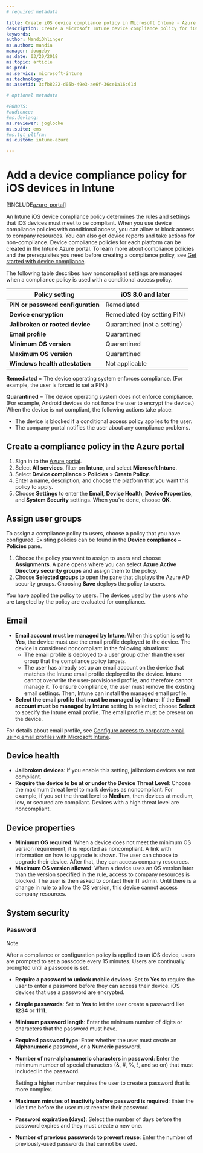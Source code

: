 ```yaml
---
# required metadata

title: Create iOS device compliance policy in Microsoft Intune - Azure | Microsoft Docs
description: Create a Microsoft Intune device compliance policy for iOS devices to enter an email account, check jailbroken devices, check the minimum and maximum operating system, and set the password restrictions, including password length and device inactivity.
keywords:
author: MandiOhlinger
ms.author: mandia
manager: dougeby
ms.date: 03/20/2018
ms.topic: article
ms.prod:
ms.service: microsoft-intune
ms.technology:
ms.assetid: 3cfb8222-d05b-49e3-ae6f-36ce1a16c61d

# optional metadata

#ROBOTS:
#audience:
#ms.devlang:
ms.reviewer: joglocke
ms.suite: ems
#ms.tgt_pltfrm:
ms.custom: intune-azure

---
```


# Add a device compliance policy for iOS devices in Intune

[!INCLUDE[azure_portal](./includes/azure_portal.md)]

An Intune iOS device compliance policy determines the rules and settings that iOS devices must meet to be compliant. When you use device compliance policies with conditional access, you can allow or block access to company resources. You can also get device reports and take actions for non-compliance. Device compliance policies for each platform can be created in the Intune Azure portal. To learn more about compliance policies and the prerequisites you need before creating a compliance policy, see [Get started with device compliance](device-compliance-get-started.md).

The following table describes how noncompliant settings are managed when a compliance policy is used with a conditional access policy.

| **Policy setting** | **iOS 8.0 and later** |
| --- | --- |
| **PIN or password configuration** | Remediated |
| **Device encryption** | Remediated (by setting PIN) |
| **Jailbroken or rooted device** | Quarantined (not a setting)
| **Email profile** | Quarantined |
|**Minimum OS version** | Quarantined |
| **Maximum OS version** | Quarantined |
| **Windows health attestation** | Not applicable |

**Remediated** = The device operating system enforces compliance. (For example, the user is forced to set a PIN.)

**Quarantined** = The device operating system does not enforce compliance. (For example, Android devices do not force the user to encrypt the device.) When the device is not compliant, the following actions take place:

- The device is blocked if a conditional access policy applies to the user.
- The company portal notifies the user about any compliance problems.

## Create a compliance policy in the Azure portal

1. Sign in to the [Azure portal](https://portal.azure.com).
2. Select **All services**, filter on **Intune**, and select **Microsoft Intune**.
3. Select **Device compliance** > **Policies** > **Create Policy**.
4. Enter a name, description, and choose the platform that you want this policy to apply.
5. Choose **Settings** to enter the **Email**, **Device Health**, **Device Properties**, and **System Security** settings. When you're done, choose **OK**.

<!--- 4. Choose **Actions for noncompliance** to say what actions should happen when a device is determined as noncompliant with this policy.
5. In the **Actions for noncompliance** pane, choose **Add** to create a new action.  The action parameters pane allows you to specify the action, email recipients that should receive the notification in addition to the user of the device, and the content of the notification that you want to send.
7. The message template option allows you to create several custom emails depending on when the action is set to take. For example, you can create a message for notifications that are sent for the first time and a different message for final warning before access is blocked. The custom messages that you create can be used for all your device compliance policy.
7. Specify the **Grace period** which determines when that action to take place.  For example, you may want to send a notification as soon as the device is evaluated as noncompliant, but allow some time before enforcing the conditional access policy to block access to company resources like SharePoint online.
8. Choose **Add** to finish creating the action.
9. You can create multiple actions and the sequence in which they should occur. Choose **Ok** when you are finished creating all the actions.--->

## Assign user groups

To assign a compliance policy to users, choose a policy that you have configured. Existing policies can be found in the **Device compliance – Policies** pane.

1. Choose the policy you want to assign to users and choose **Assignments**. A pane opens where you can select **Azure Active Directory security groups** and assign them to the policy.
2. Choose **Selected groups** to open the pane that displays the Azure AD security groups.  Choosing **Save**  deploys the policy to users.

You have applied the policy to users.  The devices used by the users who are targeted by the policy are evaluated for compliance.

<!---## Compliance policy settings--->

## Email

- **Email account must be managed by Intune**: When this option is set to **Yes**, the device must use the email profile deployed to the device. The device is considered noncompliant in the following situations:
  - The email profile is deployed to a user group other than the user group that the compliance policy targets.
  - The user has already set up an email account on the device that matches the Intune email profile deployed to the device. Intune cannot overwrite the user-provisioned profile, and therefore cannot manage it. To ensure compliance, the user must remove the existing email settings. Then, Intune can install the managed email profile.
- **Select the email profile that must be managed by Intune**: If the **Email account must be managed by Intune** setting is selected, choose **Select** to specify the Intune email profile. The email profile must be present on the device.

For details about email profile, see [Configure access to corporate email using email profiles with Microsoft Intune](https://docs.microsoft.com/intune-classic/deploy-use/configure-access-to-corporate-email-using-email-profiles-with-microsoft-intune).

## Device health

- **Jailbroken devices**: If you enable this setting, jailbroken devices are not compliant.
- **Require the device to be at or under the Device Threat Level**: Choose the maximum threat level to mark devices as noncompliant. For example, if you set the threat level to **Medium**, then devices at medium, low, or secured are compliant. Devices with a high threat level are noncompliant.

## Device properties

- **Minimum OS required**: When a device does not meet the minimum OS version requirement, it is reported as noncompliant. A link with information on how to upgrade is shown. The user can choose to upgrade their device. After that, they can access company resources.
- **Maximum OS version allowed**: When a device uses an OS version later than the version specified in the rule, access to company resources is blocked. The user is then asked to contact their IT admin. Until there is a change in rule to allow the OS version, this device cannot access company resources.

## System security

### Password

> [!NOTE]
> After a compliance or configuration policy is applied to an iOS device, users are prompted to set a passcode every 15 minutes. Users are continually prompted until a passcode is set.

- **Require a password to unlock mobile devices**: Set to **Yes** to require the user to enter a password before they can access their device. iOS devices that use a password are encrypted.
- **Simple passwords**: Set to **Yes** to let the user create a password like **1234** or **1111**.
- **Minimum password length**: Enter the minimum number of digits or characters that the password must have.
- **Required password type**: Enter whether the user must create an **Alphanumeric** password, or a **Numeric** password.
- **Number of non-alphanumeric characters in password**: Enter the minimum number of special characters (&, #, %, !, and so on) that must included in the password.

    Setting a higher number requires the user to create a password that is more complex.

- **Maximum minutes of inactivity before password is required**: Enter the idle time before the user must reenter their password.
- **Password expiration (days)**: Select the number of days before the password expires and they must create a new one.
- **Number of previous passwords to prevent reuse**: Enter the number of previously-used passwords that cannot be used.

<!--- ## Next steps

[How to monitor device compliance](device-compliance-monitor.md)--->
